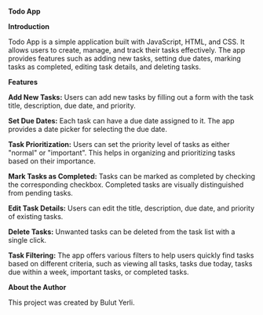 **Todo App**

**Introduction**

Todo App is a simple application built with JavaScript, HTML, and CSS. It allows users to create, manage, and track their tasks effectively. The app provides features such as adding new tasks, setting due dates, marking tasks as completed, editing task details, and deleting tasks.

**Features**

**Add New Tasks:** Users can add new tasks by filling out a form with the task title, description, due date, and priority.

**Set Due Dates:**
Each task can have a due date assigned to it. The app provides a date picker for selecting the due date.

**Task Prioritization:**
Users can set the priority level of tasks as either "normal" or "important". This helps in organizing and prioritizing tasks based on their importance.

**Mark Tasks as Completed:**
Tasks can be marked as completed by checking the corresponding checkbox. Completed tasks are visually distinguished from pending tasks.

**Edit Task Details:** Users can edit the title, description, due date, and priority of existing tasks.

**Delete Tasks:** Unwanted tasks can be deleted from the task list with a single click.

**Task Filtering:** The app offers various filters to help users quickly find tasks based on different criteria, such as viewing all tasks, tasks due today, tasks due within a week, important tasks, or completed tasks.

**About the Author**

This project was created by Bulut Yerli.

